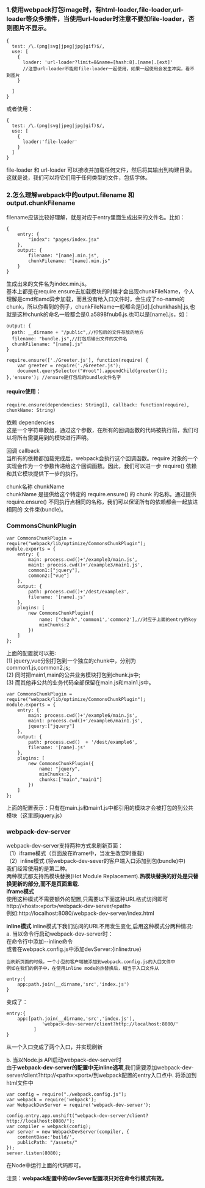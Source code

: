 ### 1.使用webpack打包image时，有html-loader,file-loader,url-loader等众多插件，当使用url-loader时注意不要加file-loader，否则图片不显示。  
```
{
  test: /\.(png|svg|jpeg|jpg|gif)$/,
  use: [
    {
      loader: 'url-loader?limit=8&name=[hash:8].[name].[ext]'
      //注意url-loader不能和file-loader一起使用，如果一起使用会发生冲突，看不到图片
    }

  ]
}
```
或者使用：
```
{
  test: /\.(png|svg|jpeg|jpg|gif)$/,
  use: [
    {
      loader:'file-loader'
    }
  ]
}
```
file-loader 和 url-loader 可以接收并加载任何文件，然后将其输出到构建目录。这就是说，我们可以将它们用于任何类型的文件，包括字体。
### 2.怎么理解webpack中的output.filename 和output.chunkFilename
filename应该比较好理解，就是对应于entry里面生成出来的文件名。比如：  
```
{
    entry: {
        "index": "pages/index.jsx"
    },
    output: {
        filename: "[name].min.js",
        chunkFilename: "[name].min.js"
    }
}
```
生成出来的文件名为index.min.js。  
基本上都是在require.ensure去加载模块的时候才会出现chunkFileName，个人理解是cmd和amd异步加载，而且没有给入口文件时，会生成了no-name的chunk，所以你看到的例子，chunkFileName一般都会是[id].[chunkhash].js,也就是这种chunk的命名一般都会是0.a5898fnub6.js.也可以是[name].js，如：
```
output: {
  path: __dirname + "/public",//打包后的文件存放的地方
  filename: "bundle.js",//打包后输出文件的文件名
  chunkFilename: "[name].js" 
}
```
```
require.ensure(['./Greeter.js'], function(require) {
    var greeter = require('./Greeter.js');
    document.querySelector("#root").appendChild(greeter());
},'ensure'); //ensure是打包后的bundle文件名字
```
#### require使用：
```
require.ensure(dependencies: String[], callback: function(require), chunkName: String)
```
依赖 dependencies  
这是一个字符串数组，通过这个参数，在所有的回调函数的代码被执行前，我们可以将所有需要用到的模块进行声明。

回调 callback  
当所有的依赖都加载完成后，webpack会执行这个回调函数。require 对象的一个实现会作为一个参数传递给这个回调函数。因此，我们可以进一步 require() 依赖和其它模块提供下一步的执行。

chunk名称 chunkName  
chunkName 是提供给这个特定的 require.ensure() 的 chunk 的名称。通过提供 require.ensure() 不同执行点相同的名称，我们可以保证所有的依赖都会一起放进相同的 文件束(bundle)。

### CommonsChunkPlugin
```
var CommonsChunkPlugin = require("webpack/lib/optimize/CommonsChunkPlugin");
module.exports = {
    entry: {
        main: process.cwd()+'/example3/main.js',
        main1: process.cwd()+'/example3/main1.js',
        common1:["jquery"],
        common2:["vue"]
    },
    output: {
        path: process.cwd()+'/dest/example3',
        filename: '[name].js'
    },
    plugins: [
        new CommonsChunkPlugin({
            name: ["chunk",'common1','common2'],//对应于上面的entry的key
            minChunks:2
        })
    ]
};
```
上面的配置就可以把:  
(1) jquery,vue分别打包到一个独立的chunk中，分别为common1.js,common2.js;  
(2) 同时把main1,main的公共业务模块打包到chunk.js中;  
(3) 而其他非公共的业务代码全部保留在main.js和main1.js中。  

```
var CommonsChunkPlugin = require("webpack/lib/optimize/CommonsChunkPlugin");
module.exports = {
    entry: {
        main: process.cwd()+'/example6/main.js',
        main1: process.cwd()+'/example6/main1.js',
        jquery:["jquery"]
    },
    output: {
        path: process.cwd()  + '/dest/example6',
        filename: '[name].js'
    },
    plugins: [
        new CommonsChunkPlugin({
            name: "jquery",
            minChunks:2,
            chunks:["main","main1"]
        })
    ]
};
```
上面的配置表示：只有在main.js和main1.js中都引用的模块才会被打包的到公共模块（这里即jquery.js） 

### webpack-dev-server
webpack-dev-server支持两种方式来刷新页面：    
（1）iframe模式（页面放在iframe中，当发生改变时重载）    
（2）inline模式 (将webpack-dev-sever的客户端入口添加到包(bundle)中)    
我们经常使用的是第二种。    
两种模式都支持热模块替换(Hot Module Replacement).**热模块替换的好处是只替换更新的部分,而不是页面重载.**  
**iframe模式**  
使用这种模式不需要额外的配置,只需要以下面这种URL格式访问即可  
http://«host»:«port»/webpack-dev-server/«path»  
例如:http://localhost:8080/webpack-dev-server/index.html  

**inline模式**
inline模式下我们访问的URL不用发生变化,启用这种模式分两种情况:    
a.  当以命令行启动webpack-dev-server时：  
    在命令行中添加--inline命令  
    或者在webpack.config.js中添加devServer:{inline:true}     
    
    当刷新页面的时候，一个小型的客户端被添加到webpack.config.js的入口文件中  
    例如在我们的例子中，在使用inline mode的热替换后，相当于入口文件从  
```
entry:{
    app:path.join(__dirname,'src','index.js')
}
```
变成了：
```
entry:{
    app:[path.join(__dirname,'src','index.js'),
             'webpack-dev-server/client?http://localhost:8080/'
          ]
}
```
从一个入口变成了两个入口，并实现刷新  

b.  当以Node.js API启动webpack-dev-server时  
    由于**webpack-dev-server的配置中无inline选项**,我们需要添加webpack-dev-server/client?http://«path»:«port»/到webpack配置的entry入口点中. 
    将<script src="http://localhost:8080/webpack-dev-server.js"></script>添加到html文件中   
```
var config = require("./webpack.config.js");
var webpack = require('webpack');
var WebpackDevServer = require('webpack-dev-server');

config.entry.app.unshift("webpack-dev-server/client?http://localhost:8080/");
var compiler = webpack(config);
var server = new WebpackDevServer(compiler, {
    contentBase:'build/',
    publicPath: "/assets/"
});
server.listen(8080);
```
在Node中运行上面的代码即可。

注意：**webpack配置中的devSever配置项只对在命令行模式有效。**


